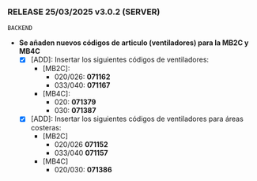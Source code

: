 ### RELEASE 25/03/2025 v3.0.2 (SERVER)
```
BACKEND  
```
- **Se añaden nuevos códigos de articulo (ventiladores) para la MB2C y MB4C**
  - [x] [ADD]: Insertar los siguientes códigos de ventiladores: 
    - [MB2C]: 
      - 020/026: **071162** 
      - 033/040: **071167**
    - [MB4C]: 
      - 020: **071379** 
      - 030: **071387**
  - [x] [ADD]: Insertar los siguientes códigos de ventiladores para áreas costeras:
    - [MB2C]
      - 020/026 **071152**
      - 033/040 **071157**
    - [MB4C]
      - 020/030: **071386**